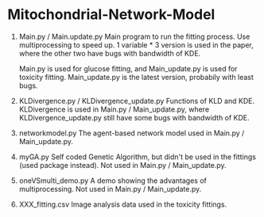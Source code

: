# Mitochondrial-Network-Model


1. Main.py / Main.update.py
   Main program to run the fitting process.
   Use multiprocessing to speed up.
   1 variable * 3 version is used in the paper, where the other two have bugs with bandwidth of KDE.
   
   Main.py is used for glucose fitting, and Main_update.py is used for toxicity fitting.
   Main_update.py is the latest version, probabily with least bugs.
  
2. KLDivergence.py / KLDivergence_update.py
   Functions of KLD and KDE.
   KLDivergence is used in Main.py / Main_update.py, where KLDivergence_update.py still have some bugs with bandwidth of KDE.
   
3. networkmodel.py
   The agent-based network model used in Main.py / Main_update.py.
   
4. myGA.py
   Self coded Genetic Algorithm, but didn't be used in the fittings (used package instead).
   Not used in Main.py / Main_update.py.

5. oneVSmulti_demo.py
   A demo showing the advantages of multiprocessing. Not used in Main.py / Main_update.py.
   
6. XXX_fitting.csv
   Image analysis data used in the toxicity fittings.

